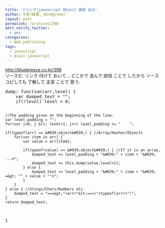 ```yaml
---
title: '[リンク]javascript Object 値段 出力'
author: 녹풍(綠風, Windgreen)
layout: post
permalink: /archives/280
aktt_notify_twitter:
  - yes
categories:
  - Web publishing
tags:
  - javascript
  - plain javascript
---
```

<a target="_blank" href="http://bluebreeze.co.kr/398">http://bluebreeze.co.kr/398</a>  
ソースだ. リンク 付けて おいて&#8230; どこかで 汲んで 誤信 ことで したから ソース コピしても 了解して 主室 ことで 思う.  
<a target="_blank" href="http://bluebreeze.co.kr/398"> </a>

<div>
  <pre class="brush:js">dump: function(arr,level) {
	var dumped_text = "";
	if(!level) level = 0;
	
	//The padding given at the beginning of the line.
	var level_padding = "";
	for(var j=0; j &lt; level+1; j++) level_padding += "    ";
	
	if(typeof(arr) == &#039;object&#039;) { //Array/Hashes/Objects 
		for(var item in arr) {
			var value = arr[item];
			
			if(typeof(value) == &#039;object&#039;) { //If it is an array,
				dumped_text += level_padding + "&#039;" + item + "&#039; ...n";
				dumped_text += this.dump(value,level+1);
			} else {
				dumped_text += level_padding + "&#039;" + item + "&#039; =&gt; "" + value + ""n";
			}
		}
	} else { //Stings/Chars/Numbers etc.
		dumped_text = "===&gt;"+arr+"&lt;===("+typeof(arr)+")";
	}
	return dumped_text;
}
</pre>
  
  <p>
    </div>